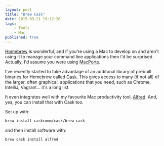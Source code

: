 ```yaml
---
layout: post
title: "Brew Cask"
date: 2015-03-21 19:12:28
tags:
    - Tools
    - Mac
published: true
---
```


[Homebrew] is wonderful, and if you're using a Mac to develop on and aren't
using it to manage your command line applications then I'd be surprised.
Actually, I'd assume you were using [MacPorts].

I've recently started to take advantage of an additonal library of prebuilt
binaries for Homebrew called [Cask]. This gives access to many (if not all) of
the larger, often graphical, applications that you need, such as Chrome,
IntelliJ, Vagrant... it's a long list.

It even integrates well with my favourite Mac productivity tool, [Alfred]. And,
yes, you can install that with Cask too.

Set up with:

```bash
brew install caskroom/cask/brew-cask
```

and then install software with:

```bash
brew cask install alfred
```

[Alfred]: http://www.alfredapp.com/
[Homebrew]: http://brew.sh/
[MacPorts]: https://www.macports.org/
[Cask]: https://github.com/caskroom/homebrew-cask